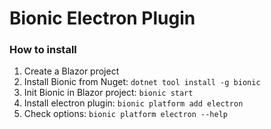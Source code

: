 # Bionic Electron Plugin

### How to install

1. Create a Blazor project
1. Install Bionic from Nuget: ```dotnet tool install -g bionic```
1. Init Bionic in Blazor project: ```bionic start```
1. Install electron plugin: ```bionic platform add electron```
1. Check options: ```bionic platform electron --help```